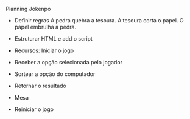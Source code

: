 Planning Jokenpo

- Definir regras
    A pedra quebra a tesoura.
    A tesoura corta o papel.
    O papel embrulha a pedra.

- Estruturar HTML e add o script
- Recursos: Iniciar o jogo
- Receber a opção selecionada pelo jogador
- Sortear a opção do computador
- Retornar o resultado
- Mesa
- Reiniciar o jogo